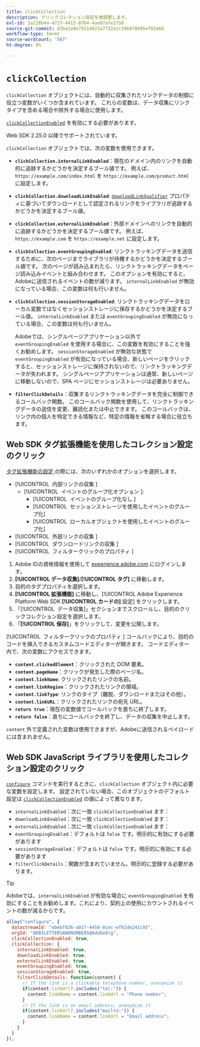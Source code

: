 ```yaml
---
title: clickCollection
description: クリックコレクション設定を微調整します。
exl-id: 5a128b4a-4727-4415-87b4-4ae87a7e1750
source-git-commit: d3be2a9e75514023a7732a1c3460f8695ef02e68
workflow-type: tm+mt
source-wordcount: '567'
ht-degree: 0%

---
```


# `clickCollection`

`clickCollection` オブジェクトには、自動的に収集されたリンクデータの制御に役立つ変数がいくつか含まれています。 これらの変数は、データ収集にリンクタイプを含める場合や除外する場合に使用します。

[`clickCollectionEnabled`](clickcollectionenabled.md) を有効にする必要があります。

Web SDK 2.25.0 以降でサポートされています。

`clickCollection` オブジェクトでは、次の変数を使用できます。

* **`clickCollection.internalLinkEnabled`**：現在のドメイン内のリンクを自動的に追跡するかどうかを決定するブール値です。 例えば、`https://example.com/index.html` を `https://example.com/product.html` に設定します。
* **`clickCollection.downloadLinkEnabled`**: [`downloadLinkQualifier`](downloadlinkqualifier.md) プロパティに基づいてダウンロードとして認定されるリンクをライブラリが追跡するかどうかを決定するブール値。
* **`clickCollection.externalLinkEnabled`**：外部ドメインへのリンクを自動的に追跡するかどうかを決定するブール値です。 例えば、`https://example.com` を `https://example.net` に設定します。
* **`clickCollection.eventGroupingEnabled`**: リンクトラッキングデータを送信するために、次のページまでライブラリが待機するかどうかを決定するブール値です。 次のページが読み込まれたら、リンクトラッキングデータをページ読み込みイベントと組み合わせます。 このオプションを有効にすると、Adobeに送信されるイベントの数が減ります。 `internalLinkEnabled` が無効になっている場合、この変数は何も行いません。
* **`clickCollection.sessionStorageEnabled`**: リンクトラッキングデータをローカル変数ではなくセッションストレージに保存するかどうかを決定するブール値。 `internalLinkEnabled` または `eventGroupingEnabled` が無効になっている場合、この変数は何も行いません。

  Adobeでは、シングルページアプリケーション以外で `eventGroupingEnabled` を使用する場合に、この変数を有効にすることを強くお勧めします。 `sessionStorageEnabled` が無効な状態で `eventGroupingEnabled` が有効になっている場合、新しいページをクリックすると、セッションストレージに保持されないので、リンクトラッキングデータが失われます。 シングルページアプリケーションは通常、新しいページに移動しないので、SPA ページにセッションストレージは必要ありません。
* **`filterClickDetails`**：収集するリンクトラッキングデータを完全に制御できるコールバック関数。 このコールバック関数を使用して、リンクトラッキングデータの送信を変更、難読化または中止できます。 このコールバックは、リンク内の個人を特定できる情報など、特定の情報を省略する場合に役立ちます。

## Web SDK タグ拡張機能を使用したコレクション設定のクリック

[ タグ拡張機能の設定 ](/help/tags/extensions/client/web-sdk/web-sdk-extension-configuration.md) の際には、次のいずれかのオプションを選択します。

* [!UICONTROL &#x200B; 内部リンクの収集 &#x200B;]
   * [!UICONTROL &#x200B; イベントのグループ化オプション &#x200B;]:
      * [!UICONTROL &#x200B; イベントのグループ化なし &#x200B;]
      * [!UICONTROL &#x200B; セッションストレージを使用したイベントのグループ化 &#x200B;]
      * [!UICONTROL &#x200B; ローカルオブジェクトを使用したイベントのグループ化 &#x200B;]
* [!UICONTROL &#x200B; 外部リンクの収集 &#x200B;]
* [!UICONTROL &#x200B; ダウンロードリンクの収集 &#x200B;]
* [!UICONTROL &#x200B; フィルタークリックのプロパティ &#x200B;]

1. Adobe IDの資格情報を使用して [experience.adobe.com](https://experience.adobe.com) にログインします。
1. **[!UICONTROL データ収集]**/**[!UICONTROL タグ]** に移動します。
1. 目的のタグプロパティを選択します。
1. **[!UICONTROL 拡張機能]** に移動し、[!UICONTROL Adobe Experience Platform Web SDK **[!UICONTROL カードの]** 設定 &#x200B;] をクリックします。
1. 「[!UICONTROL &#x200B; データ収集 &#x200B;]」セクションまでスクロールし、目的のクリックコレクション設定を選択します。
1. 「**[!UICONTROL 保存]**」をクリックして、変更を公開します。

[!UICONTROL &#x200B; フィルタークリックのプロパティ &#x200B;] コールバックにより、目的のコードを挿入できるカスタムコードエディターが開きます。 コードエディター内で、次の変数にアクセスできます。

* **`content.clickedElement`**：クリックされた DOM 要素。
* **`content.pageName`**：クリックが発生した際のページ名。
* **`content.linkName`**: クリックされたリンクの名前。
* **`content.linkRegion`**：クリックされたリンクの領域。
* **`content.linkType`**: リンクのタイプ（離脱、ダウンロードまたはその他）。
* **`content.linkURL`**：クリックされたリンクの宛先 URL。
* **`return true`**：現在の変数値でコールバックを直ちに終了します。
* **`return false`**：直ちにコールバックを終了し、データの収集を中止します。

`content` 外で定義された変数は使用できますが、Adobeに送信されるペイロードには含まれません。

## Web SDK JavaScript ライブラリを使用したコレクション設定のクリック

[`configure`](overview.md) コマンドを実行するときに、`clickCollection` オブジェクト内に必要な変数を設定します。 設定されていない場合、このオブジェクトのデフォルト設定は [`clickCollectionEnabled`](clickcollectionenabled.md) の値によって異なります。

* `internalLinkEnabled`：次に一致 `clickCollectionEnabled` ます：
* `downloadLinkEnabled`：次に一致 `clickCollectionEnabled` ます：
* `externalLinkEnabled`：次に一致 `clickCollectionEnabled` ます：
* `eventGroupingEnabled`：デフォルトは `false` です。明示的に有効にする必要があります
* `sessionStorageEnabled`：デフォルトは `false` です。明示的に有効にする必要があります
* `filterClickDetails`：関数が含まれていません。明示的に登録する必要があります。

>[!TIP]
>Adobeでは、`internalLinkEnabled` が有効な場合に `eventGroupingEnabled` を有効にすることをお勧めします。これにより、契約上の使用にカウントされるイベントの数が減るからです。

```js
alloy("configure", {
  datastreamId: "ebebf826-a01f-4458-8cec-ef61de241c93",
  orgId: "ADB3LETTERSANDNUMBERS@AdobeOrg",
  clickCollectionEnabled: true,
  clickCollection: {
    internalLinkEnabled: true,
    downloadLinkEnabled: true,
    externalLinkEnabled: true,
    eventGroupingEnabled: true,
    sessionStorageEnabled: true,
    filterClickDetails: function(content) {
      // If the link is a clickable telephone number, anonymize it
      if(content.linkUrl?.includes("tel:")) {
        content.linkName = content.linkUrl = "Phone number";
      }
      // If the link is an email address, anonymize it
      if(content.linkUrl?.includes("mailto:")) {
        content.linkName = content.linkUrl = "Email address";
      }
    }
  }
});
```
